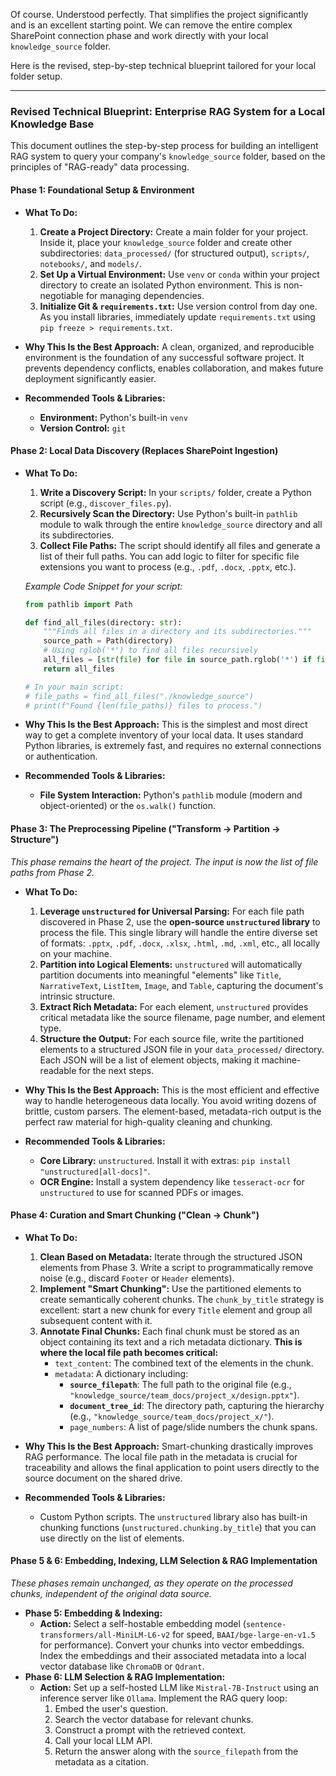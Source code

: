 Of course. Understood perfectly. That simplifies the project significantly and is an excellent starting point. We can remove the entire complex SharePoint connection phase and work directly with your local `knowledge_source` folder.

Here is the revised, step-by-step technical blueprint tailored for your local folder setup.

---

### **Revised Technical Blueprint: Enterprise RAG System for a Local Knowledge Base**

This document outlines the step-by-step process for building an intelligent RAG system to query your company's `knowledge_source` folder, based on the principles of "RAG-ready" data processing.

#### **Phase 1: Foundational Setup & Environment**

*   **What To Do:**
    1.  **Create a Project Directory:** Create a main folder for your project. Inside it, place your `knowledge_source` folder and create other subdirectories: `data_processed/` (for structured output), `scripts/`, `notebooks/`, and `models/`.
    2.  **Set Up a Virtual Environment:** Use `venv` or `conda` within your project directory to create an isolated Python environment. This is non-negotiable for managing dependencies.
    3.  **Initialize Git & `requirements.txt`:** Use version control from day one. As you install libraries, immediately update `requirements.txt` using `pip freeze > requirements.txt`.

*   **Why This Is the Best Approach:** A clean, organized, and reproducible environment is the foundation of any successful software project. It prevents dependency conflicts, enables collaboration, and makes future deployment significantly easier.

*   **Recommended Tools & Libraries:**
    *   **Environment:** Python's built-in `venv`
    *   **Version Control:** `git`

#### **Phase 2: Local Data Discovery (Replaces SharePoint Ingestion)**

*   **What To Do:**
    1.  **Write a Discovery Script:** In your `scripts/` folder, create a Python script (e.g., `discover_files.py`).
    2.  **Recursively Scan the Directory:** Use Python's built-in `pathlib` module to walk through the entire `knowledge_source` directory and all its subdirectories.
    3.  **Collect File Paths:** The script should identify all files and generate a list of their full paths. You can add logic to filter for specific file extensions you want to process (e.g., `.pdf`, `.docx`, `.pptx`, etc.).

    *Example Code Snippet for your script:*
    ```python
    from pathlib import Path

    def find_all_files(directory: str):
        """Finds all files in a directory and its subdirectories."""
        source_path = Path(directory)
        # Using rglob('*') to find all files recursively
        all_files = [str(file) for file in source_path.rglob('*') if file.is_file()]
        return all_files

    # In your main script:
    # file_paths = find_all_files("./knowledge_source")
    # print(f"Found {len(file_paths)} files to process.")
    ```

*   **Why This Is the Best Approach:** This is the simplest and most direct way to get a complete inventory of your local data. It uses standard Python libraries, is extremely fast, and requires no external connections or authentication.

*   **Recommended Tools & Libraries:**
    *   **File System Interaction:** Python's `pathlib` module (modern and object-oriented) or the `os.walk()` function.

#### **Phase 3: The Preprocessing Pipeline ("Transform → Partition → Structure")**

*This phase remains the heart of the project. The input is now the list of file paths from Phase 2.*

*   **What To Do:**
    1.  **Leverage `unstructured` for Universal Parsing:** For each file path discovered in Phase 2, use the **open-source `unstructured` library** to process the file. This single library will handle the entire diverse set of formats: `.pptx`, `.pdf`, `.docx`, `.xlsx`, `.html`, `.md`, `.xml`, etc., all locally on your machine.
    2.  **Partition into Logical Elements:** `unstructured` will automatically partition documents into meaningful "elements" like `Title`, `NarrativeText`, `ListItem`, `Image`, and `Table`, capturing the document's intrinsic structure.
    3.  **Extract Rich Metadata:** For each element, `unstructured` provides critical metadata like the source filename, page number, and element type.
    4.  **Structure the Output:** For each source file, write the partitioned elements to a structured JSON file in your `data_processed/` directory. Each JSON will be a list of element objects, making it machine-readable for the next steps.

*   **Why This Is the Best Approach:** This is the most efficient and effective way to handle heterogeneous data locally. You avoid writing dozens of brittle, custom parsers. The element-based, metadata-rich output is the perfect raw material for high-quality cleaning and chunking.

*   **Recommended Tools & Libraries:**
    *   **Core Library:** `unstructured`. Install it with extras: `pip install "unstructured[all-docs]"`.
    *   **OCR Engine:** Install a system dependency like `tesseract-ocr` for `unstructured` to use for scanned PDFs or images.

#### **Phase 4: Curation and Smart Chunking ("Clean → Chunk")**

*   **What To Do:**
    1.  **Clean Based on Metadata:** Iterate through the structured JSON elements from Phase 3. Write a script to programmatically remove noise (e.g., discard `Footer` or `Header` elements).
    2.  **Implement "Smart Chunking":** Use the partitioned elements to create semantically coherent chunks. The `chunk_by_title` strategy is excellent: start a new chunk for every `Title` element and group all subsequent content with it.
    3.  **Annotate Final Chunks:** Each final chunk must be stored as an object containing its text and a rich metadata dictionary. **This is where the local file path becomes critical:**
        *   `text_content`: The combined text of the elements in the chunk.
        *   `metadata`: A dictionary including:
            *   **`source_filepath`**: The full path to the original file (e.g., `"knowledge_source/team_docs/project_x/design.pptx"`).
            *   **`document_tree_id`**: The directory path, capturing the hierarchy (e.g., `"knowledge_source/team_docs/project_x/"`).
            *   `page_numbers`: A list of page/slide numbers the chunk spans.

*   **Why This Is the Best Approach:** Smart-chunking drastically improves RAG performance. The local file path in the metadata is crucial for traceability and allows the final application to point users directly to the source document on the shared drive.

*   **Recommended Tools & Libraries:**
    *   Custom Python scripts. The `unstructured` library also has built-in chunking functions (`unstructured.chunking.by_title`) that you can use directly on the list of elements.

#### **Phase 5 & 6: Embedding, Indexing, LLM Selection & RAG Implementation**

*These phases remain unchanged, as they operate on the processed chunks, independent of the original data source.*

*   **Phase 5: Embedding & Indexing:**
    *   **Action:** Select a self-hostable embedding model (`sentence-transformers/all-MiniLM-L6-v2` for speed, `BAAI/bge-large-en-v1.5` for performance). Convert your chunks into vector embeddings. Index the embeddings and their associated metadata into a local vector database like `ChromaDB` or `Qdrant`.
*   **Phase 6: LLM Selection & RAG Implementation:**
    *   **Action:** Set up a self-hosted LLM like `Mistral-7B-Instruct` using an inference server like `Ollama`. Implement the RAG query loop:
        1.  Embed the user's question.
        2.  Search the vector database for relevant chunks.
        3.  Construct a prompt with the retrieved context.
        4.  Call your local LLM API.
        5.  Return the answer along with the `source_filepath` from the metadata as a citation.
